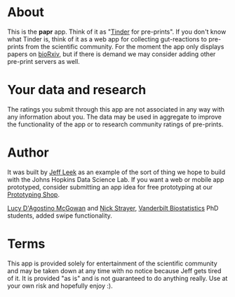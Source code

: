 # About

This is the __papr__ app. Think of it as "[Tinder](https://www.gotinder.com/) for pre-prints". If you don't know what Tinder is, think of it as a web app for collecting gut-reactions to pre-prints from the scientific community. For the moment the app only displays papers on [bioRxiv](http://biorxiv.org/), but if there is demand we may consider adding other pre-print servers as well. 

# Your data and research

The ratings you submit through this app are not associated in any way with any information about you. The data may be used in aggregate to improve the functionality of the app or to research community ratings of pre-prints. 

# Author

It was built by [Jeff Leek](http://jtleek.com/) as an example of the sort of thing we hope to build with the Johns Hopkins Data Science Lab. If you want a web or mobile app prototyped, consider submitting an app idea for free prototyping at our [Prototyping Shop](http://jhudatascience.org/prototyping/).

[Lucy D'Agostino McGowan](http://lucymcgowan.com) and [Nick Strayer](http://nickstrayer.me), [Vanderbilt Biostatistics](http://www.vanderbilt.edu/biostatistics/graduate/) PhD students, added swipe functionality.

# Terms

This app is provided solely for entertainment of the scientific community and may be taken down at any time with no notice because Jeff gets tired of it. It is provided "as is" and is not guaranteed to do anything really. Use at your own risk and hopefully enjoy :). 